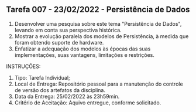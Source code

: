 ## Tarefa 007 - 23/02/2022 - Persistência de Dados

1. Desenvolver uma pesquisa sobre este tema "Persistência de Dados", levando em conta sua perspectiva histórica.
2. Mostrar a evolução paralela dos modelos de Persistência, à medida que foram obtendo suporte de hardware.
3. Enfatizar a adequação dos modelos às épocas das suas implementações, suas vantagens, limitações e restrições.

INSTRUÇÕES:
1. Tipo: Tarefa Individual;
2. Local de Entrega: Repositório pessoal para a manutenção do controle de versão dos artefatos da disciplina.
3. Data da Entrega: 25/02/2022 às 23h59min.
4. Critério de Aceitação: Aquivo entregue, conforme solicitado.
